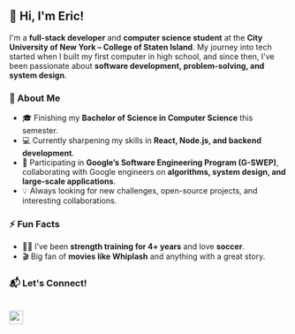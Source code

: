 ## 👋 Hi, I'm Eric!
I'm a **full-stack developer** and **computer science student** at the **City University of New York – College of Staten Island**. My journey into tech started when I built my first computer in high school, and since then, I've been passionate about **software development, problem-solving, and system design**.  
### 🚀 About Me  
- 🎓 Finishing my **Bachelor of Science in Computer Science** this semester.  
- 💻 Currently sharpening my skills in **React, Node.js, and backend development**.  
- 🔬 Participating in **Google’s Software Engineering Program (G-SWEP)**, collaborating with Google engineers on **algorithms, system design, and large-scale applications**.  
- 💡 Always looking for new challenges, open-source projects, and interesting collaborations.  

### ⚡ Fun Facts  
- 🏋️‍♂️ I’ve been **strength training for 4+ years** and love **soccer**.  
- 🎬 Big fan of **movies like Whiplash** and anything with a great story.  

### 📬 Let's Connect!  
<br />

<a href="https://www.linkedin.com/in/eric-zwierzynski/">
  <img src="https://img.shields.io/badge/linkedin-0077B5?style=for-the-badge&labelColor=0077B5" height="25">
</a>
